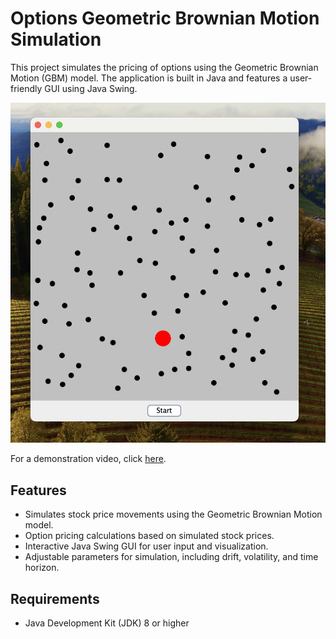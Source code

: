 # Options Geometric Brownian Motion Simulation

This project simulates the pricing of options using the Geometric Brownian Motion (GBM) model. The application is built in Java and features a user-friendly GUI using Java Swing.

![The Simulation](ss1.png)

For a demonstration video, click [here](sr1.mp4).

## Features

- Simulates stock price movements using the Geometric Brownian Motion model.
- Option pricing calculations based on simulated stock prices.
- Interactive Java Swing GUI for user input and visualization.
- Adjustable parameters for simulation, including drift, volatility, and time horizon.

## Requirements

- Java Development Kit (JDK) 8 or higher
